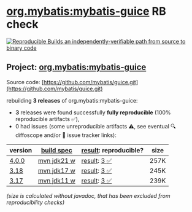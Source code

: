 [org.mybatis:mybatis-guice](https://central.sonatype.com/artifact/org.mybatis/mybatis-guice/versions) RB check
=======

[![Reproducible Builds](https://reproducible-builds.org/images/logos/rb.svg) an independently-verifiable path from source to binary code](https://reproducible-builds.org/)

## Project: [org.mybatis:mybatis-guice](https://central.sonatype.com/artifact/org.mybatis/mybatis-guice/versions)

Source code: [https://github.com/mybatis/guice.git](https://github.com/mybatis/guice.git)

rebuilding **3 releases** of org.mybatis:mybatis-guice:
- **3** releases were found successfully **fully reproducible** (100% reproducible artifacts :white_check_mark:),
- 0 had issues (some unreproducible artifacts :warning:, see eventual :mag: diffoscope and/or :memo: issue tracker links):

| version | [build spec](/BUILDSPEC.md) | [result](https://reproducible-builds.org/docs/jvm/): reproducible? | size |
| -- | --------- | ------ | -- |
| [4.0.0](https://central.sonatype.com/artifact/org.mybatis/mybatis-guice/4.0.0/pom) | [mvn jdk21 w](mybatis-guice-4.0.0.buildspec) | [result](mybatis-guice-4.0.0.buildinfo): [3 :white_check_mark: ](mybatis-guice-4.0.0.buildcompare) | 257K |
| [3.18](https://central.sonatype.com/artifact/org.mybatis/mybatis-guice/3.18/pom) | [mvn jdk17 w](mybatis-guice-3.18.buildspec) | [result](mybatis-guice-3.18.buildinfo): [3 :white_check_mark: ](mybatis-guice-3.18.buildcompare) | 245K |
| [3.17](https://central.sonatype.com/artifact/org.mybatis/mybatis-guice/3.17/pom) | [mvn jdk11 w](mybatis-guice-3.17.buildspec) | [result](mybatis-guice-3.17.buildinfo): [3 :white_check_mark: ](mybatis-guice-3.17.buildcompare) | 239K |

<i>(size is calculated without javadoc, that has been excluded from reproducibility checks)</i>
